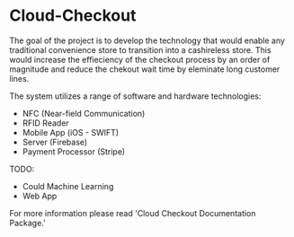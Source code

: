 # Cloud-Checkout
The goal of the project is to develop the technology that would enable any traditional convenience store to transition into a cashireless store. This would increase the effieciency of the checkout process by an order of magnitude and reduce the chekout wait time by eleminate long customer lines. 

The system utilizes a range of software and hardware technologies:

* NFC (Near-field Communication) 
* RFID Reader 
* Mobile App (iOS - SWIFT)
* Server (Firebase)
* Payment Processor (Stripe)

TODO:
* Could Machine Learning
* Web App


For more information please read 'Cloud Checkout Documentation Package.'
